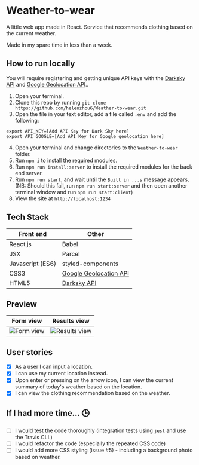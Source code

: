 # Weather-to-wear

A little web app made in React. Service that recommends clothing based on the current weather.

Made in my spare time in less than a week.

## How to run locally
You will require registering and getting unique API keys with the [Darksky API](https://darksky.net/dev/) and [Google Geolocation API](https://developers.google.com/maps/documentation/geocoding/intro)..

1. Open your terminal.
2. Clone this repo by running `git clone https://github.com/helenzhou6/Weather-to-wear.git`
3. Open the file in your text editor, add a file called `.env` and add the following:
```
export API_KEY=[Add API Key for Dark Sky here]
export API_GOOGLE=[Add API Key for Google geolocation here]
```
4. Open your terminal and change directories to the `Weather-to-wear` folder.
5. Run `npm i` to install the required modules.
5. Run `npm run install:server` to install the required modules for the back end server.
6. Run `npm run start`, and wait until the `Built in ...s` message appears. (NB: Should this fail, run `npm run start:server` and then open another terminal window and run `npm run start:client`)
7. View the site at `http://localhost:1234`

## Tech Stack

| Front end         | Other                    |
| ----------------- | ------------------------ |
| React.js          | Babel                    |
| JSX               | Parcel                   |
| Javascript (ES6)  | styled-components        |
| CSS3              | [Google Geolocation API](https://developers.google.com/maps/documentation/geocoding/intro)   |
| HTML5             | [Darksky API](https://darksky.net/dev/)                      |

## Preview

| Form view                                     | Results view      
| --------------------------------------------- | --------------
| ![Form view](https://i.imgur.com/EvYA9m8.png) | ![Results view](https://i.imgur.com/sIeKdfa.png)    

## User stories
- [x] As a user I can input a location.
- [x] I can use my current location instead.
- [x] Upon enter or pressing on the arrow icon, I can view the current summary of today's weather based on the location.
- [x] I can view the clothing recommendation based on the weather.

## If I had more time... 🕒
- [ ] I would test the code thoroughly (integration tests using `jest` and use the Travis CLI.)
- [ ] I would refactor the code (especially the repeated CSS code)
- [ ] I would add more CSS styling (issue #5) - including a background photo based on weather.